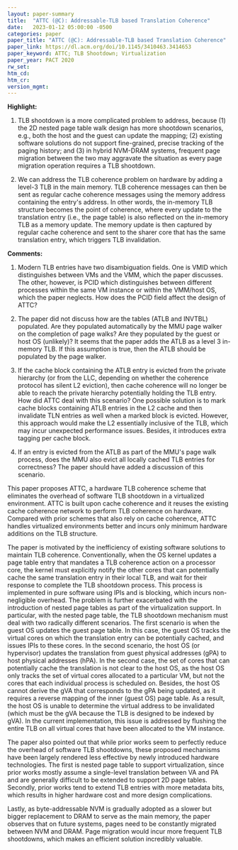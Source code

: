 ```yaml
---
layout: paper-summary
title:  "ATTC (@C): Addressable-TLB based Translation Coherence"
date:   2023-01-12 05:00:00 -0500
categories: paper
paper_title: "ATTC (@C): Addressable-TLB based Translation Coherence"
paper_link: https://dl.acm.org/doi/10.1145/3410463.3414653
paper_keyword: ATTC; TLB Shootdown; Virtualization
paper_year: PACT 2020
rw_set:
htm_cd:
htm_cr:
version_mgmt:
---
```


**Highlight:**

1. TLB shootdown is a more complicated problem to address, because (1) the 2D nested page table walk design has more 
shootdown scenarios, e.g., both the host and the guest can update the mapping; (2) existing software solutions 
do not support fine-grained, precise tracking of the paging history; and (3) in hybrid NVM-DRAM systems, frequent
page migration between the two may aggravate the situation as every page migration operation requires a TLB shootdown.

2. We can address the TLB coherence problem on hardware by adding a level-3 TLB in the main memory. TLB coherence 
messages can then be sent as regular cache coherence messages using the memory address containing the entry's 
address. In other words, the in-memory TLB structure becomes the point of coherence, where every update to the 
translation entry (i.e., the page table) is also reflected on the in-memory TLB as a memory update. The 
memory update is then captured by regular cache coherence and sent to the sharer core that has the same 
translation entry, which triggers TLB invalidation.

**Comments:**

1. Modern TLB entries have two disambiguation fields. One is VMID which distinguishes between VMs and the 
VMM, which the paper discusses. The other, however, is PCID which distinguishes between different processes 
within the same VM instance or within the VMM/host OS, which the paper neglects. How does the PCID field
affect the design of ATTC?

2. The paper did not discuss how are the tables (ATLB and INVTBL) populated. Are they populated automatically by 
the MMU page walker on the completion of page walks? Are they populated by the guest or host OS (unlikely)?
It seems that the paper adds the ATLB as a level 3 in-memory TLB. If this assumption is true, then the ATLB
should be populated by the page walker.

3. If the cache block containing the ATLB entry is evicted from the private hierarchy (or from the LLC, depending
on whether the coherence protocol has silent L2 eviction), then cache coherence will no longer be able to reach the 
private hierarchy potentially holding the TLB entry. How did ATTC deal with this scenario? 
One possible solution is to mark cache blocks containing ATLB entries in the L2 cache and then invalidate 
TLN entries as well when a marked block is evicted. However, this approach would make the L2 essentially
inclusive of the TLB, which may incur unexpected performance issues. Besides, it introduces extra tagging per 
cache block.

4. If an entry is evicted from the ATLB as part of the MMU's page walk process, does the MMU also evict 
all locally cached TLB entries for correctness? The paper should have added a discussion of this scenario.

This paper proposes ATTC, a hardware TLB coherence scheme that eliminates the overhead of software TLB shootdown
in a virtualized environment. ATTC is built upon cache coherence and it reuses the existing cache coherence network
to perform TLB coherence on hardware. Compared with prior schemes that also rely on cache coherence, ATTC handles 
virtualized environments better and incurs only minimum hardware additions on the TLB structure.

The paper is motivated by the inefficiency of existing software solutions to maintain TLB coherence. Conventionally, 
when the OS kernel updates a page table entry that mandates a TLB coherence action on a processor core, the kernel must 
explicitly notify the other cores that can potentially cache the same translation entry in their local TLB, and wait
for their response to complete the TLB shootdown process. This process is implemented in pure software using IPIs and 
is blocking, which incurs non-negligible overhead. The problem is further exacerbated with the introduction of 
nested page tables as part of the virtualization support. In particular, with the nested page table, the TLB shootdown 
mechanism must deal with two radically different scenarios. The first scenario is when the guest OS updates the 
guest page table. In this case, the guest OS tracks the virtual cores on which the translation entry can be potentially
cached, and issues IPIs to these cores. 
In the second scenario, the host OS (or hypervisor) updates the translation from guest physical addresses (gPA) to 
host physical addresses (hPA). In the second case, the set of cores that can potentially cache the translation is 
not clear to the host OS, as the host OS only tracks the set of virtual cores allocated to a particular VM, but not 
the cores that each individual process is scheduled on. Besides, the host OS cannot derive the gVA that corresponds 
to the gPA being updated, as it requires a reverse mapping of the inner (guest OS) page table. As a result, the 
host OS is unable to determine the virtual address to be invalidated (which must be the gVA because the TLB is designed
to be indexed by gVA). In the current implementation, this issue is addressed by flushing the entire TLB on all 
virtual cores that have been allocated to the VM instance. 

The paper also pointed out that while prior works seem to perfectly reduce the overhead of software TLB shootdowns, 
these proposed mechanisms have been largely rendered less effective by newly introduced hardware technologies.
The first is nested page table to support virtualization, since prior works mostly assume a single-level translation
between VA and PA and are generally difficult to be extended to support 2D page tables.
Secondly, prior works tend to extend TLB entries with more metadata bits, which results in higher hardware cost
and more design complications. 

Lastly, as byte-addressable NVM is gradually adopted as a slower but bigger replacement to DRAM to serve as the main 
memory, the paper observes that on future systems, pages need to be constantly migrated between NVM and DRAM.
Page migration would incur more frequent TLB shootdowns, which makes an efficient solution incredibly valuable.